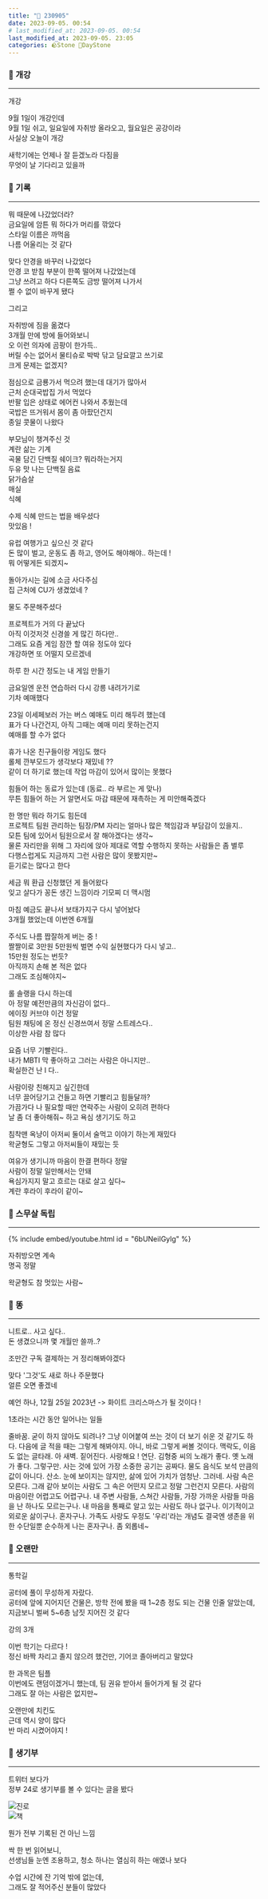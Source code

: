 ```yaml
---
title: "🌱 230905"
date: 2023-09-05. 00:54
# last_modified_at: 2023-09-05. 00:54
last_modified_at: 2023-09-05. 23:05
categories: 🪨Stone 🌱DayStone
---
```


### 🗿 개강

---

개강  

9월 1일이 개강인데  
9월 1일 쉬고, 일요일에 자취방 올라오고, 월요일은 공강이라  
사실상 오늘이 개강  

새학기에는 언제나 잘 듣겠노라 다짐을  
무엇이 날 기다리고 있을까  

### 🗿 기록

---

뭐 때문에 나갔었더라?  
금요일에 암튼 뭐 하다가 머리를 깎았다  
스타일 이름은 까먹음  
나름 어울리는 것 같다  

맞다 안경을 바꾸러 나갔었다  
안경 코 받침 부분이 한쪽 떨어져 나갔었는데  
그냥 쓰려고 하다 다른쪽도 금방 떨어져 나가서  
쩔 수 없이 바꾸게 됐다  

그리고  

자취방에 짐을 옮겼다  
3개월 만에 방에 들어와보니  
오 이런 의자에 곰팡이 한가득..  
버릴 수는 없어서 물티슈로 박박 닦고 담요깔고 쓰기로  
크게 문제는 없겠지?  

점심으로 금룡가서 먹으려 했는데 대기가 많아서  
근처 순대국밥집 가서 먹었다  
반팔 입은 상태로 에어컨 나와서 추웠는데  
국밥은 뜨거워서 몸이 좀 아팠던건지  
종일 콧물이 나왔다  

부모님이 챙겨주신 것  
계란 삶는 기계  
곡물 담긴 단백질 쉐이크? 뭐라하는거지  
두유 맛 나는 단백질 음료  
닭가슴살  
매실  
식혜  

수제 식혜 만드는 법을 배우셨다  
맛있음 !  

유럽 여행가고 싶으신 것 같다  
돈 많이 벌고, 운동도 좀 하고, 영어도 해야해야.. 하는데 !  
뭐 어떻게든 되겠지~  

돌아가시는 길에 소금 사다주심  
집 근처에 CU가 생겼었네 ?  

물도 주문해주셨다  

프로젝트가 거의 다 끝났다  
아직 이것저것 신경쓸 게 많긴 하다만..  
그래도 요즘 게임 잠깐 할 여유 정도야 있다  
개강하면 또 어떨지 모르겠네  

하루 한 시간 정도는 내 게임 만들기  

금요일엔 운전 연습하러 다시 강릉 내려가기로  
기차 예매했다  

23일 이세페보러 가는 버스 예매도 미리 해두려 했는데  
표가 다 나간건지, 아직 그때는 예매 미리 못하는건지  
예매를 할 수가 없다  

휴가 나온 친구들이랑 게임도 했다  
롤체 깐부모드가 생각보다 재밌네 ??  
같이 더 하기로 했는데 작업 마감이 있어서 많이는 못했다  

힘들어 하는 동료가 있는데 (동료.. 라 부르는 게 맞나)  
무튼 힘들어 하는 거 알면서도 마감 때문에 재촉하는 게 미안해죽겠다  

한 명만 뭐라 하기도 힘든데  
프로젝트 팀원 관리하는 팀장/PM 자리는 얼마나 많은 책임감과 부담감이 있을지..  
모튼 팀에 있어서 팀원으로서 잘 해야겠다는 생각~  
물론 자리만을 위해 그 자리에 앉아 제대로 역할 수행하지 못하는 사람들은 좀 별루  
다행스럽게도 지금까지 그런 사람은 많이 못봤지만~  
듣기로는 많다고 한다  

세금 뭐 환급 신청했던 게 들어왔다  
잊고 살다가 꽁돈 생긴 느낌이라 기모찌 더 맥시멈  

마침 예금도 끝나서 보태가지구 다시 넣어놨다  
3개월 했었는데 이번엔 6개월  

주식도 나름 짭잘하게 버는 중 !  
짤짤이로 3만원 5만원씩 벌면 수익 실현했다가 다시 넣고..  
15만원 정도는 번듯?  
아직까지 손해 본 적은 없다  
그래도 조심해야지~  

롤 솔랭을 다시 하는데  
아 정말 예전만큼의 자신감이 없다..  
에이징 커브야 이건 정말  
팀원 채팅에 온 정신 신경쓰여서 정말 스트레스다..  
이상한 사람 참 많다  

요즘 너무 기빨린다..  
내가 MBTI 막 좋아하고 그러는 사람은 아니지만..  
확실한건 난 I 다..  

사람이랑 친해지고 싶긴한데  
너무 끌어당기고 건들고 하면 기빨리고 힘들달까?  
가끔가다 나 필요할 때만 연락주는 사람이 오히려 편하다  
날 좀 더 좋아해줘~ 하고 욕심 생기기도 하고  

침착맨 옥냥이 아저씨 둘이서 술먹고 이야기 하는게 재밌다  
왁굳형도 그렇고 아저씨들이 재밌는 듯  

여유가 생기니까 마음이 한결 편하다 정말  
사람이 정말 일만해서는 안돼  
욕심가지지 말고 흐르는 대로 살고 싶다~  
계란 후라이 후라이 같이~  

### 🗿 스무살 독립

---

{% include embed/youtube.html id = "6bUNeiIGylg" %}  

자취방오면 계속  
명곡 정말  

왁굳형도 참 멋있는 사람~  

### 🗿 똥

---

니트로.. 사고 싶다..  
돈 생겼으니까 몇 개월만 쓸까..?  

조만간 구독 결제하는 거 정리해봐야겠다  

맞다 '그것'도 새로 하나 주문했다  
얼른 오면 좋겠네  

예언 하나, 12월 25일 2023년 -> 화이트 크리스마스가 될 것이다 !  

1초라는 시간 동안 일어나는 일들  

줄바꿈. 굳이 하지 않아도 되려나? 그냥 이어붙여 쓰는 것이 더 보기 쉬운 것 같기도 하다. 다음에 글 적을 때는 그렇게 해봐야지. 아니, 바로 그렇게 써볼 것이다. 맥락도, 이음도 없는 글타래. 아 새벽. 짙어진다. 사랑해요 ! 연단. 김형중 씨의 노래가 좋다. 옛 노래가 좋다. 그렇구만. 사는 것에 있어 가장 소중한 공기는 공짜다. 물도 음식도 보석 만큼의 값이 아니다. 산소. 눈에 보이지는 않지만, 삶에 있어 가치가 엄청난. 그러네. 사람 속은 모른다. 그래 같아 보이는 사람도 그 속은 어떤지 모르고 정말 그런건지 모른다. 사람의 마음이란 어렵고도 어렵구나. 내 주변 사람들, 스쳐간 사람들, 가장 가까운 사람들 마음을 난 하나도 모르는구나. 내 마음을 통째로 알고 있는 사람도 하나 없구나. 이기적이고 외로운 삶이구나. 혼자구나. 가족도 사랑도 우정도 '우리'라는 개념도 결국엔 생존을 위한 수단일뿐 순수하게 나는 혼자구나. 좀 외롭네~  

### 🗿 오랜만

---

통학길  

공터에 풀이 무성하게 자랐다.  
공터에 앞에 지어지던 건물은, 방학 전에 봤을 때 1~2층 정도 되는 건물 인줄 알았는데,  
지금보니 벌써 5~6층 남짓 지어진 것 같다  

강의 3개  

이번 학기는 다르다 !  
정신 바짝 차리고 졸지 않으려 했건만, 기어코 졸아버리고 말았다  

한 과목은 팀플  
이번에도 랜덤이겠거니 했는데, 팀 권유 받아서 들어가게 될 것 같다  
그래도 잘 아는 사람은 없지만~  

오랜만에 치킨도  
근데 역시 양이 많다  
반 마리 시켰어야지 !  

### 🗿 생기부

---

트위터 보다가  
정부 24로 생기부를 볼 수 있다는 글을 봤다  

![진로](/assets/img/2023/230905_0000.png)  
![책](/assets/img/2023/230905_0001.png)  

뭔가 전부 기록된 건 아닌 느낌  

싹 한 번 읽어보니,  
선생님들 눈엔 조용하고, 청소 하나는 열심히 하는 애였나 보다  

수업 시간에 잔 기억 밖에 없는데,  
그래도 잘 적어주신 분들이 많았다  
